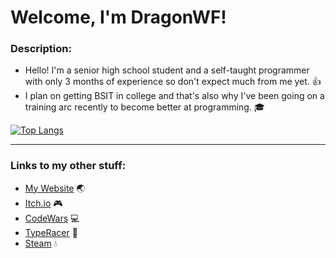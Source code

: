 # Welcome, I'm DragonWF!

### Description:
- Hello! I'm a senior high school student and a self-taught programmer with only 3 months of experience so don't expect much from me yet. :thumbsup:
- I plan on getting BSIT in college and that's also why I've been going on a training arc recently to become better at programming. :mortar_board:

[![Top Langs](https://github-readme-stats.vercel.app/api/top-langs/?username=DragunWF&layout=compact&theme=merko)](https://github.com/anuraghazra/github-readme-stats)

---

### Links to my other stuff:
- [My Website](https://dragonwf.netlify.app/) :earth_asia:
- [Itch.io](https://dragonwf.itch.io/) :video_game:
- [CodeWars](https://www.codewars.com/users/DragonWF) :computer:
- [TypeRacer](https://data.typeracer.com/pit/profile?user=dragonwf) :checkered_flag:
- [Steam](https://steamcommunity.com/profiles/76561198201145658) :droplet:
